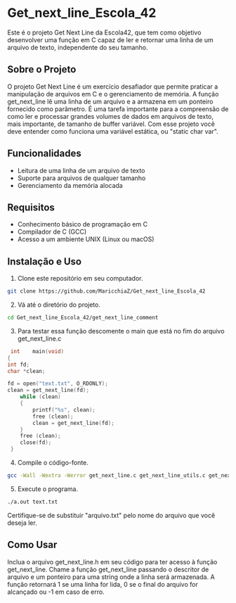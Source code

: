 # Get_next_line_Escola_42

Este é o projeto Get Next Line da Escola42, que tem como objetivo desenvolver uma função em C capaz de ler e retornar uma linha de um arquivo de texto, independente do seu tamanho.

## Sobre o Projeto
O projeto Get Next Line é um exercício desafiador que permite praticar a manipulação de arquivos em C e o gerenciamento de memória. A função get_next_line lê uma linha de um arquivo e a armazena em um ponteiro fornecido como parâmetro. 
É uma tarefa importante para a compreensão de como ler e processar grandes volumes de dados em arquivos de texto, mais importante, de tamanho de buffer variável.
Com esse projeto você deve entender como funciona uma variável estática, ou "static char var".

## Funcionalidades
- Leitura de uma linha de um arquivo de texto
- Suporte para arquivos de qualquer tamanho
- Gerenciamento da memória alocada

## Requisitos
- Conhecimento básico de programação em C
- Compilador de C (GCC)
- Acesso a um ambiente UNIX (Linux ou macOS)

## Instalação e Uso
1. Clone este repositório em seu computador.
```bash
git clone https://github.com/MaricchiaZ/Get_next_line_Escola_42
```
2. Vá até o diretório do projeto.
```bash
cd Get_next_line_Escola_42/get_next_line_comment
```
3. Para testar essa função descomente o main que está no fim do arquivo get_next_line.c
```c
 int	main(void)
{
int	fd;
char *clean;

fd = open("text.txt", O_RDONLY);
clean = get_next_line(fd);
 	while (clean)
 	{
 		printf("%s", clean);
 		free (clean);
 		clean = get_next_line(fd);
 	}
 	free (clean);
 	close(fd);
 }
```
4. Compile o código-fonte.
```bash
gcc -Wall -Wextra -Werror get_next_line.c get_next_line_utils.c get_next_line.h
```
5. Execute o programa.
```bash
./a.out text.txt
```
Certifique-se de substituir "arquivo.txt" pelo nome do arquivo que você deseja ler.

## Como Usar
Inclua o arquivo get_next_line.h em seu código para ter acesso à função get_next_line.
Chame a função get_next_line passando o descritor de arquivo e um ponteiro para uma string onde a linha será armazenada.
A função retornará 1 se uma linha for lida, 0 se o final do arquivo for alcançado ou -1 em caso de erro.
